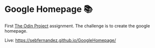 # Google Homepage :books:

First [The Odin Project](https://www.theodinproject.com/lessons/html-css) assignment. The challenge is to create the google homepage.

Live: https://sebfernandez.github.io/GoogleHomepage/
